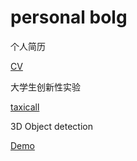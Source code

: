 # personal bolg


<div>
  个人简历
  
  [CV](https://github.com/cy2307422/blog/blob/master/CV/cv.pdf)
  
</div>

<div>
大学生创新性实验
  
[taxicall](https://github.com/cy2307422/blog/blob/master/TaxiCall.md)

</div>
 
<div>
3D Object detection
  
[Demo](https://github.com/cy2307422/blog/blob/master/Ph.D.md)
 
</div>
